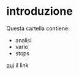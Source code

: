 # introduzione

Questa cartella contiene:

- analisi
- varie
- stops

[qui](http://github.com) il link 
